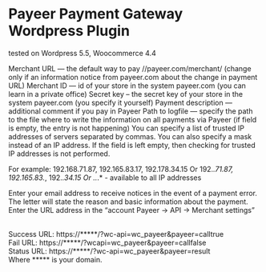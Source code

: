 # Payeer Payment Gateway Wordpress Plugin 

tested on Wordpress 5.5, Woocommerce 4.4



Merchant URL — the default way to pay //payeer.com/merchant/ (change only if an information notice from payeer.com about the change in payment URL) 
Merchant ID — id of your store in the system payeer.com (you can learn in a private office) 
Secret key – the secret key of your store in the system payeer.com (you specify it yourself) 
Payment description — additional comment if you pay in Payeer
Path to logfile — specify the path to the file where to write the information on all payments via Payeer (if field is empty, the entry is not happening) 
You can specify a list of trusted IP addresses of servers separated by commas. You can also specify a mask instead of an IP address. If the field is left empty, then checking for trusted IP addresses is not performed. 

For example: 
	192.168.71.87, 192.165.83.17, 192.178.34.15
Or 	192.*.71.87, 192.165.83.*, 192.*.34.15
Or 	*.*.*.* - available to all IP addresses 

Enter your email address to receive notices in the event of a payment error. The letter will state the reason and basic information about the payment. 
Enter the URL address in the “account Payeer → API → Merchant settings”

<br>
Success URL: 
https://*****/?wc-api=wc_payeer&payeer=calltrue
<br>
 Fail URL: 
https://*****/?wcapi=wc_payeer&payeer=callfalse
<br>
 Status URL: 
https://*****/?wc-api=wc_payeer&payeer=result
<br>
Where ***** is your domain.

